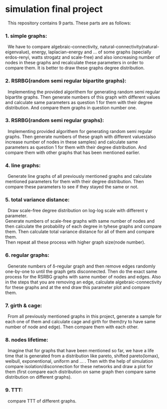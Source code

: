 # simulation final project
&nbsp; This repository contains 9 parts. These parts are as follows:<br />

### 1. simple graphs:
&nbsp; We have to compare algebraic-connectivity, natural-connectivity(natural-eigenvalue), energy, laplacian-energy and ... of some graphs
(specially erdos-renyi, watts strogatz and scale-free) and also ioncreasing number of nodes in these graphs and recalculate these parameters
in order to compare them. It is better to draw these graphs degree distribution.<br/>

### 2. RSRBG(random semi regular bipartite graphs):
&nbsp; Implementing the provided algorithem for generating random semi regular bipartite graphs. Then generate numbers of this graph with different
values and calculate same parameters as question 1 for them with their degree distribution. And compare them graphs in question number one. <br />

### 3. RSRBG(random semi regular graphs):
&nbsp; Implementing provided algorithem for generating random semi regular graphs. Then generate numbers of these graph with different
values(also increase number of nodes in these samples) and calculate same parameters as question 1 for them with their degree distribution. And compare them with
other graphs that has been mentioned earlier.<br />

### 4. line graphs:
&nbsp; Generate line graphs of all previously mentioned graphs and calculate mentioned parameters for them with their degree distribution. Then compare these 
parameters to see if they stayed the same or not.

### 5. total variance distance:
&nbsp; Draw scale-free degree distribution on log-log scale with different γ parameter.<br />
Generate numbers of scale-free graphs with same number of nodes and then calculate the probability of each degree in tyhese graphs and compare them.
Then calculate total variance distance for all of them and compare them.<br />
Then repeat all these process with higher graph size(node number).

### 6. regular graphs:
&nbsp; Generate numbers of δ-regular graph and then remove edges randomly one-by-one to until the graph gets disconnected. Then do the exact same process for the RSRBG
graphs with same number of nodes and edges. Also in the steps that you are removing an edge, calculate algebraic-connectivity for these graphs and at the end draw this 
parameter plot and compare them.

### 7. girth & cage:
&nbsp; From all previously mentioned graphs in this project, generate a sample for each one of them and calculate cage and girth for them(try to have same number 
of node and edge). Then compare them with each other.

### 8. nodes lifetime:
&nbsp; Imagine that for graphs that have been mentioned so far, we have a life time that is generated from a distribution like pareto, shifted pareto(lomax), weibull, exponentional,
uniform and ... . Then with the help of simulation compare isolation/disconnection for these networks and draw a plot for them (first compare each distribution on same graph 
then compare same distribution on different graphs).

### 9. TTT:
&nbsp; compare TTT of different graphs.
